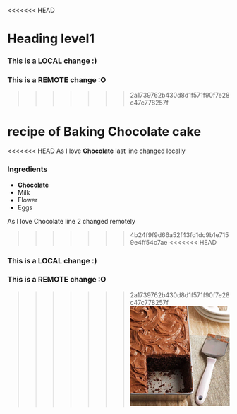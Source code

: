 <<<<<<< HEAD

# Heading level1
### This is a LOCAL change :)

### This is a REMOTE change :O
>>>>>>> 2a1739762b430d8d1f571f90f7e28c47c778257f
# recipe of Baking Chocolate cake 
<<<<<<< HEAD
As I love **Chocolate**
last line changed locally
### Ingredients 
- **Chocolate**
- Milk
- Flower
- Eggs

As I love Chocolate line 2 changed remotely
>>>>>>> 4b24f9f9d66a52f43fd1dc9b1e7159e4ff54c7ae
<<<<<<< HEAD
### This is a LOCAL change :)

### This is a REMOTE change :O
>>>>>>> 2a1739762b430d8d1f571f90f7e28c47c778257f
![alt text](recipe-1.jpg)

